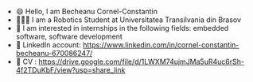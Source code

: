 - 😄 Hello, I am Becheanu Cornel-Constantin
- 👨🏻‍🎓 I am a Robotics Student at Universitatea Transilvania din Brasov
- 👀 I am interested in internships in the following fields: embedded software, software development
- 🧭 LinkedIn account: https://www.linkedin.com/in/cornel-constantin-becheanu-670086247/
- 🚀 CV : https://drive.google.com/file/d/1LWXM74ujmJMa5uR4uc6rSh-4f2TDuKbF/view?usp=share_link
